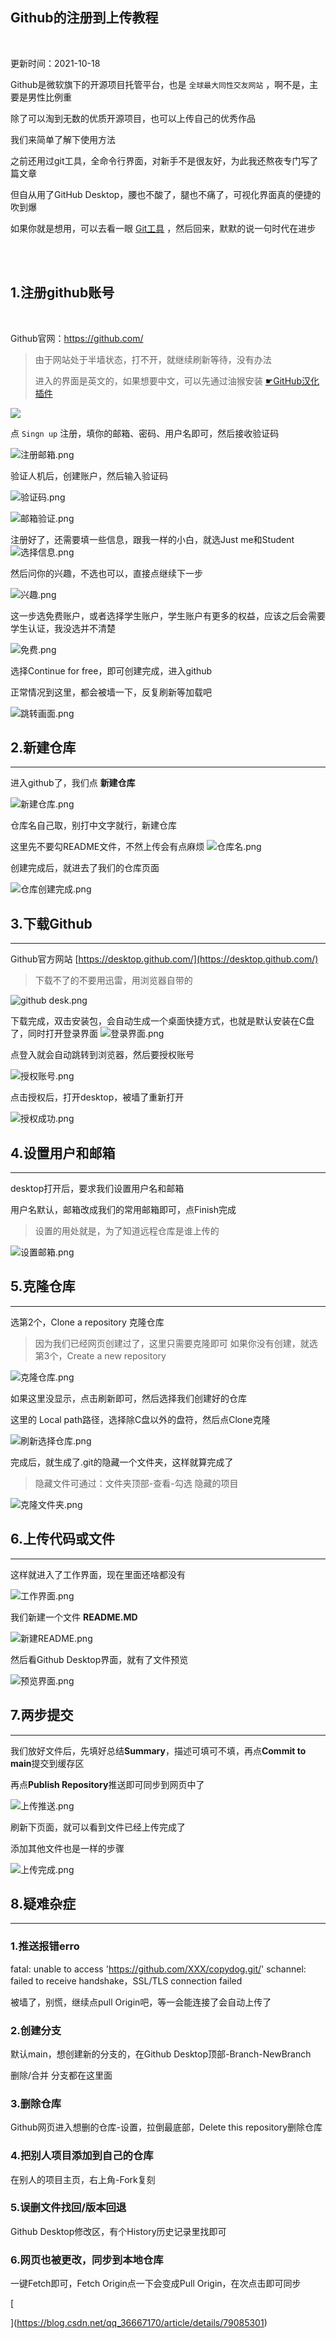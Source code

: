 
## Github的注册到上传教程

</br>


更新时间：2021-10-18


Github是微软旗下的开源项目托管平台，也是 `全球最大同性交友网站` ，啊不是，主要是男性比例重

除了可以淘到无数的优质开源项目，也可以上传自己的优秀作品

我们来简单了解下使用方法


之前还用过git工具，全命令行界面，对新手不是很友好，为此我还熬夜专门写了篇文章

但自从用了GitHub Desktop，腰也不酸了，腿也不痛了，可视化界面真的便捷的吹到爆

如果你就是想用，可以去看一眼 [Git工具](https://git-scm.com/book/zh/v2) ，然后回来，默默的说一句时代在进步




</br>
</br>



## 1.注册github账号

</br>


Github官网：https://github.com/

> 由于网站处于半墙状态，打不开，就继续刷新等待，没有办法
>
> 进入的界面是英文的，如果想要中文，可以先通过油猴安装 [☛GitHub汉化插件](https://greasyfork.org/zh-CN/scripts/407485-github-internationalization)

![](https://ghproxy.com/https://raw.githubusercontent.com/Yiov/notes/main/github/github-01.png)


点 `Singn up` 注册，填你的邮箱、密码、用户名即可，然后接收验证码

![注册邮箱.png](https://cdn.nlark.com/yuque/0/2021/png/21606532/1632210851597-3f8f372b-a2d1-40b7-9e79-9867a1d1792f.png#clientId=uedbaec09-7ba8-4&from=ui&id=ubb748cba&margin=%5Bobject%20Object%5D&name=%E6%B3%A8%E5%86%8C%E9%82%AE%E7%AE%B1.png&originHeight=910&originWidth=1899&originalType=binary&ratio=1&size=189703&status=done&style=none&taskId=ub452daa9-54de-4ca7-be9d-2d2ae6edbdf)

验证人机后，创建账户，然后输入验证码

![验证码.png](https://cdn.nlark.com/yuque/0/2021/png/21606532/1632210998699-d87b0c69-781c-403a-8dd3-068031cd3993.png#clientId=uedbaec09-7ba8-4&from=ui&id=u84669f00&margin=%5Bobject%20Object%5D&name=%E9%AA%8C%E8%AF%81%E7%A0%81.png&originHeight=870&originWidth=1910&originalType=binary&ratio=1&size=154361&status=done&style=none&taskId=ufc8c6ada-edeb-4a1c-be64-2eddddcefd1)

![邮箱验证.png](https://cdn.nlark.com/yuque/0/2021/png/21606532/1632210394906-903f3dcb-1efa-4326-91fe-ae90c5f17af1.png#clientId=uedbaec09-7ba8-4&from=ui&id=u649583c3&margin=%5Bobject%20Object%5D&name=%E9%82%AE%E7%AE%B1%E9%AA%8C%E8%AF%81.png&originHeight=912&originWidth=1897&originalType=binary&ratio=1&size=137914&status=done&style=none&taskId=u13d716f2-a83a-4cee-a7cf-054e9bb52bb)


注册好了，还需要填一些信息，跟我一样的小白，就选Just me和Student
![选择信息.png](https://cdn.nlark.com/yuque/0/2021/png/21606532/1632211072093-bf82de3e-79b3-4819-830d-a3d514c75b58.png#clientId=uedbaec09-7ba8-4&from=ui&id=ueda95b08&margin=%5Bobject%20Object%5D&name=%E9%80%89%E6%8B%A9%E4%BF%A1%E6%81%AF.png&originHeight=855&originWidth=1896&originalType=binary&ratio=1&size=201877&status=done&style=none&taskId=ub1815c06-26c9-4a5a-9708-cfff90c4d65)

然后问你的兴趣，不选也可以，直接点继续下一步

![兴趣.png](https://cdn.nlark.com/yuque/0/2021/png/21606532/1632211153831-e5d9d91d-e187-411e-8c91-bb1a1f4819ca.png#clientId=uedbaec09-7ba8-4&from=ui&id=uaec67ba1&margin=%5Bobject%20Object%5D&name=%E5%85%B4%E8%B6%A3.png&originHeight=892&originWidth=1892&originalType=binary&ratio=1&size=300200&status=done&style=none&taskId=u6bccfb38-47f8-44d1-9b3a-da22d6e81ce)

这一步选免费账户，或者选择学生账户，学生账户有更多的权益，应该之后会需要学生认证，我没选并不清楚

![免费.png](https://cdn.nlark.com/yuque/0/2021/png/21606532/1632211251635-54bbfe0f-cdf9-4c37-8d2a-3170d30556cd.png#clientId=uedbaec09-7ba8-4&from=ui&id=u0690e60a&margin=%5Bobject%20Object%5D&name=%E5%85%8D%E8%B4%B9.png&originHeight=893&originWidth=1899&originalType=binary&ratio=1&size=331250&status=done&style=none&taskId=u888a772a-ad9b-4165-933c-1ca7f172c5f)

选择Continue for free，即可创建完成，进入github

正常情况到这里，都会被墙一下，反复刷新等加载吧

![跳转画面.png](https://cdn.nlark.com/yuque/0/2021/png/21606532/1632211603595-7d544cfb-8bf0-46c9-8b93-c2b6cf4adfcb.png#clientId=uedbaec09-7ba8-4&from=ui&id=u7673410a&margin=%5Bobject%20Object%5D&name=%E8%B7%B3%E8%BD%AC%E7%94%BB%E9%9D%A2.png&originHeight=895&originWidth=1896&originalType=binary&ratio=1&size=592607&status=done&style=none&taskId=ue276ede3-71f9-4302-bb02-7516e6ef72f)






## 2.新建仓库

---


进入github了，我们点 **新建仓库**

![新建仓库.png](https://cdn.nlark.com/yuque/0/2021/png/21606532/1632211998220-c45976f4-278f-4a2f-9b33-035c0a9b56cd.png#clientId=uedbaec09-7ba8-4&from=ui&id=uda65b6da&margin=%5Bobject%20Object%5D&name=%E6%96%B0%E5%BB%BA%E4%BB%93%E5%BA%93.png&originHeight=916&originWidth=1901&originalType=binary&ratio=1&size=173811&status=done&style=none&taskId=u03f4a2f0-27d0-467d-adbc-4c67c98d43b)


仓库名自己取，别打中文字就行，新建仓库

这里先不要勾README文件，不然上传会有点麻烦
![仓库名.png](https://cdn.nlark.com/yuque/0/2021/png/21606532/1632212896268-dbfecc95-92ae-417f-b16c-ae400ba9f4e7.png#clientId=uedbaec09-7ba8-4&from=ui&id=u87820aef&margin=%5Bobject%20Object%5D&name=%E4%BB%93%E5%BA%93%E5%90%8D.png&originHeight=912&originWidth=1892&originalType=binary&ratio=1&size=91925&status=done&style=none&taskId=uc28c8fa3-20ff-4858-9160-d6104601cd4)


创建完成后，就进去了我们的仓库页面

![仓库创建完成.png](https://cdn.nlark.com/yuque/0/2021/png/21606532/1632308943357-cc0e9bf0-aa7d-4d04-867d-81d6dc1c355a.png#clientId=uf38d3514-7dfc-4&from=ui&id=u1647e3b1&margin=%5Bobject%20Object%5D&name=%E4%BB%93%E5%BA%93%E5%88%9B%E5%BB%BA%E5%AE%8C%E6%88%90.png&originHeight=721&originWidth=1500&originalType=binary&ratio=1&size=173886&status=done&style=none&taskId=u6e1c17bb-ae75-49ad-9834-7d6e28c7f26)









## 3.下载Github

---



Github官方网站
[https://desktop.github.com/](https://desktop.github.com/)

> 下载不了的不要用迅雷，用浏览器自带的

![github desk.png](https://cdn.nlark.com/yuque/0/2021/png/21606532/1632213240480-b35539dd-0ce5-441a-b9b4-dc20cb4f14b5.png#clientId=uedbaec09-7ba8-4&from=ui&id=u6717e921&margin=%5Bobject%20Object%5D&name=github%20desk.png&originHeight=793&originWidth=1900&originalType=binary&ratio=1&size=142481&status=done&style=none&taskId=u54136912-83e8-4f01-884d-29547fcfdfd)


下载完成，双击安装包，会自动生成一个桌面快捷方式，也就是默认安装在C盘了，同时打开登录界面
![登录界面.png](https://cdn.nlark.com/yuque/0/2021/png/21606532/1632278319178-9aad98c8-d590-4b76-a949-be76b0ce3bc1.png#clientId=udd4bf988-e57b-4&from=ui&id=u2e274112&margin=%5Bobject%20Object%5D&name=%E7%99%BB%E5%BD%95%E7%95%8C%E9%9D%A2.png&originHeight=655&originWidth=949&originalType=binary&ratio=1&size=92775&status=done&style=none&taskId=u437bcefa-7541-4248-92d3-34ca49a25bb)


点登入就会自动跳转到浏览器，然后要授权账号

![授权账号.png](https://cdn.nlark.com/yuque/0/2021/png/21606532/1632278533835-842c4418-2bea-4e59-8b7a-e3ddeacc92da.png#clientId=udd4bf988-e57b-4&from=ui&id=ue2a9de35&margin=%5Bobject%20Object%5D&name=%E6%8E%88%E6%9D%83%E8%B4%A6%E5%8F%B7.png&originHeight=916&originWidth=1904&originalType=binary&ratio=1&size=74673&status=done&style=none&taskId=u9884a33b-3bd6-4751-81f1-07706ad5939)



点击授权后，打开desktop，被墙了重新打开

![授权成功.png](https://cdn.nlark.com/yuque/0/2021/png/21606532/1632278641184-7c15b14a-58c6-4e45-a907-58301ed5643d.png#clientId=udd4bf988-e57b-4&from=ui&id=u4c1d53a4&margin=%5Bobject%20Object%5D&name=%E6%8E%88%E6%9D%83%E6%88%90%E5%8A%9F.png&originHeight=692&originWidth=1182&originalType=binary&ratio=1&size=30403&status=done&style=none&taskId=ud21c2b74-19df-4865-a07f-77c04c2d629)






## 4.设置用户和邮箱

---


desktop打开后，要求我们设置用户名和邮箱

用户名默认，邮箱改成我们的常用邮箱即可，点Finish完成

> 设置的用处就是，为了知道远程仓库是谁上传的


![设置邮箱.png](https://cdn.nlark.com/yuque/0/2021/png/21606532/1632278839021-42afdee3-b4cc-481f-bfea-6eac5a8c21b4.png#clientId=udd4bf988-e57b-4&from=ui&id=u9dee533a&margin=%5Bobject%20Object%5D&name=%E8%AE%BE%E7%BD%AE%E9%82%AE%E7%AE%B1.png&originHeight=652&originWidth=955&originalType=binary&ratio=1&size=81954&status=done&style=none&taskId=uab753c28-441d-4d39-b751-363b8149e74)





## 5.克隆仓库

---


选第2个，Clone a repository 克隆仓库

> 因为我们已经网页创建过了，这里只需要克隆即可
> 如果你没有创建，就选第3个，Create a  new repository


![克隆仓库.png](https://cdn.nlark.com/yuque/0/2021/png/21606532/1632294452072-1f90753f-afd5-4e44-b040-6ff38e3036f9.png#clientId=udd4bf988-e57b-4&from=ui&id=ue3eb7836&margin=%5Bobject%20Object%5D&name=%E5%85%8B%E9%9A%86%E4%BB%93%E5%BA%93.png&originHeight=657&originWidth=956&originalType=binary&ratio=1&size=46994&status=done&style=none&taskId=u899801a9-93f7-4e1e-a7fa-ebdd88629bc)

如果这里没显示，点击刷新即可，然后选择我们创建好的仓库

这里的 Local path路径，选择除C盘以外的盘符，然后点Clone克隆

![刷新选择仓库.png](https://cdn.nlark.com/yuque/0/2021/png/21606532/1632294635508-e8dc2d0c-b5b8-4dec-a5ff-35b668d294fe.png#clientId=ue47927cf-759e-4&from=ui&id=ub95decbd&margin=%5Bobject%20Object%5D&name=%E5%88%B7%E6%96%B0%E9%80%89%E6%8B%A9%E4%BB%93%E5%BA%93.png&originHeight=656&originWidth=951&originalType=binary&ratio=1&size=52851&status=done&style=none&taskId=ubf21112f-4da9-4c39-a530-11586bf3b16)


完成后，就生成了.git的隐藏一个文件夹，这样就算完成了

> 隐藏文件可通过：文件夹顶部-查看-勾选 隐藏的项目


![克隆文件夹.png](https://cdn.nlark.com/yuque/0/2021/png/21606532/1632294704756-9f27b897-1bec-4419-904d-c304fe4676e4.png#clientId=ue47927cf-759e-4&from=ui&id=u12277d65&margin=%5Bobject%20Object%5D&name=%E5%85%8B%E9%9A%86%E6%96%87%E4%BB%B6%E5%A4%B9.png&originHeight=255&originWidth=1051&originalType=binary&ratio=1&size=19499&status=done&style=none&taskId=u7c794512-c5ba-48cc-a13e-8719aac5c24)












## 6.上传代码或文件

---



这样就进入了工作界面，现在里面还啥都没有

![工作界面.png](https://cdn.nlark.com/yuque/0/2021/png/21606532/1632292291069-a0d7f43a-5490-44be-b260-7174ac60daaf.png#clientId=udd4bf988-e57b-4&from=ui&id=ub4d2329e&margin=%5Bobject%20Object%5D&name=%E5%B7%A5%E4%BD%9C%E7%95%8C%E9%9D%A2.png&originHeight=657&originWidth=956&originalType=binary&ratio=1&size=51685&status=done&style=none&taskId=u7236851c-5517-4034-b0ea-f01edd01a2d)



我们新建一个文件 **README.MD**

![新建README.png](https://cdn.nlark.com/yuque/0/2021/png/21606532/1632294984481-288159ee-cb11-487e-ad3c-91c8c5f32de3.png#clientId=ue47927cf-759e-4&from=ui&id=ufd48115a&margin=%5Bobject%20Object%5D&name=%E6%96%B0%E5%BB%BAREADME.png&originHeight=259&originWidth=1051&originalType=binary&ratio=1&size=25114&status=done&style=none&taskId=u4026d2f8-8a43-428f-8fa6-a7d4f50a4ca)


然后看Github Desktop界面，就有了文件预览

![预览界面.png](https://cdn.nlark.com/yuque/0/2021/png/21606532/1632295285558-b020de76-0f42-4a23-8967-059de2e50995.png#clientId=ue47927cf-759e-4&from=ui&id=u26aa3b6d&margin=%5Bobject%20Object%5D&name=%E9%A2%84%E8%A7%88%E7%95%8C%E9%9D%A2.png&originHeight=657&originWidth=959&originalType=binary&ratio=1&size=74891&status=done&style=none&taskId=uafadb460-5b5e-4c74-b38c-575d013d5ea)




## 7.两步提交

---


我们放好文件后，先填好总结**Summary**，描述可填可不填，再点**Commit to main**提交到缓存区

再点**Publish Repository**推送即可同步到网页中了

![上传推送.png](https://cdn.nlark.com/yuque/0/2021/png/21606532/1632297418882-effece5d-8dda-4fcc-83f7-850dd0e55aeb.png#clientId=ue47927cf-759e-4&from=ui&id=uf9ad2c62&margin=%5Bobject%20Object%5D&name=%E4%B8%8A%E4%BC%A0%E6%8E%A8%E9%80%81.png&originHeight=656&originWidth=955&originalType=binary&ratio=1&size=56504&status=done&style=none&taskId=u8ca7708e-cc14-47bb-a9ba-b9897756bd5)


刷新下页面，就可以看到文件已经上传完成了

添加其他文件也是一样的步骤

![上传完成.png](https://cdn.nlark.com/yuque/0/2021/png/21606532/1632296028387-01345522-f915-401d-afc7-2c0b11b8af97.png#clientId=ue47927cf-759e-4&from=ui&id=ub0e21c72&margin=%5Bobject%20Object%5D&name=%E4%B8%8A%E4%BC%A0%E5%AE%8C%E6%88%90.png&originHeight=911&originWidth=1901&originalType=binary&ratio=1&size=127788&status=done&style=none&taskId=u297369ab-0026-486e-a569-54b28b0975e)










## 8.疑难杂症

---


### 1.推送报错erro

fatal: unable to access 'https://github.com/XXX/copydog.git/' schannel: failed to receive handshake，SSL/TLS connection failed

被墙了，别慌，继续点pull Origin吧，等一会能连接了会自动上传了



### 2.创建分支

默认main，想创建新的分支的，在Github Desktop顶部-Branch-NewBranch

删除/合并 分支都在这里面



### 3.删除仓库

Github网页进入想删的仓库-设置，拉倒最底部，Delete this repository删除仓库




### 4.把别人项目添加到自己的仓库

在别人的项目主页，右上角-Fork复刻




### 5.误删文件找回/版本回退

Github Desktop修改区，有个History历史记录里找即可




### 6.网页也被更改，同步到本地仓库

一键Fetch即可，Fetch Origin点一下会变成Pull Origin，在次点击即可同步

[

](https://blog.csdn.net/qq_36667170/article/details/79085301)

